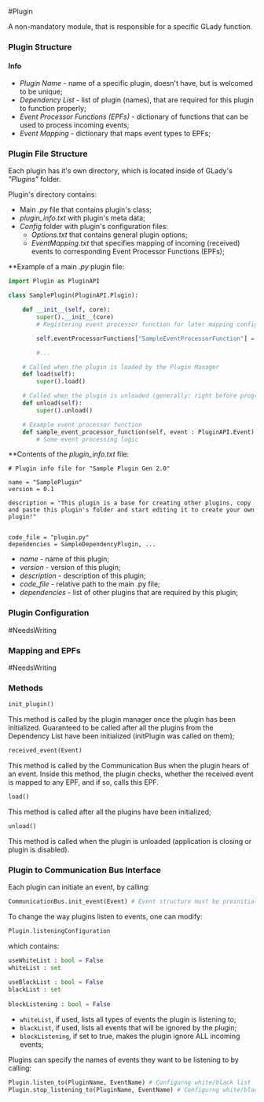 #Plugin

A non-mandatory module, that is responsible for a specific GLady function.

### Plugin Structure

#### Info
* *Plugin Name* - name of a specific plugin, doesn't have, but is welcomed to be unique;
* *Dependency List* - list of plugin (names), that are required for this plugin to function properly;
* *Event Processor Functions (EPFs)* - dictionary of functions that can be used to process incoming events;
* *Event Mapping* - dictionary that maps event types to EPFs;


### Plugin File Structure

Each plugin has it's own directory, which is located inside of GLady's *"Plugins"* folder.

Plugin's directory contains:

* Main *.py* file that contains plugin's class;
* *plugin_info.txt* with plugin's meta data;
* *Config* folder with plugin's configuration files:
	* *Options.txt* that contains general plugin options;
	* *EventMapping.txt* that specifies mapping of incoming (received) events to corresponding Event Processor Functions (EPFs);


**Example of a main *.py* plugin file:

```python
import Plugin as PluginAPI

class SamplePlugin(PluginAPI.Plugin):

    def __init__(self, core):
        super().__init__(core)
        # Registering event processor function for later mapping configuration

        self.eventProcessorFunctions["SampleEventProcessorFunction"] = self.sample_event_processor_function

        #...

    # Called when the plugin is loaded by the Plugin Manager
    def load(self):
        super().load()

    # Called when the plugin is unloaded (generally: right before program's shutdown)
    def unload(self):
        super().unload()

    # Example event processor function
    def sample_event_processor_function(self, event : PluginAPI.Event):
        # Some event processing logic
```


**Contents of the *plugin_info.txt* file:

```
# Plugin info file for "Sample Plugin Gen 2.0"

name = "SamplePlugin"
version = 0.1

description = "This plugin is a base for creating other plugins, copy and paste this plugin's folder and start editing it to create your own plugin!"


code_file = "plugin.py"
dependencies = SampleDependencyPlugin, ...
```

* *name* - name of this plugin;
* *version* - version of this plugin;
* *description* - description of this plugin;
* *code_file* - relative path to the main .py file;
* *dependencies* - list of other plugins that are required by this plugin;


### Plugin Configuration

#NeedsWriting


### Mapping and EPFs

#NeedsWriting


### Methods

``` python
init_plugin()
``` 
This method is called by the plugin manager once the plugin has been initialized. Guaranteed to be called after all the plugins from the Dependency List have been initialized (initPlugin was called on them);


```python
received_event(Event)
```
This method is called by the Communication Bus when the plugin hears of an event. Inside this method, the plugin checks, whether the received event is mapped to any EPF, and if so, calls this EPF.


``` python
load()
``` 
This method is called after all the plugins have been initialized;


``` python
unload()
```
This method is called when the plugin is unloaded (application is closing or plugin is disabled).


### Plugin to Communication Bus Interface

Each plugin can initiate an event, by calling:

```python
CommunicationBus.init_event(Event) # Event structure must be preinitialized
```

To change the way plugins listen to events, one can modify:

```python
Plugin.listeningConfiguration
```

which contains:

```python
useWhiteList : bool = False  
whiteList : set
  
useBlackList : bool = False  
blackList : set
  
blockListening : bool = False
```

* `whiteList`, if used, lists all types of events the plugin is listening to;
* `blackList`, if used, lists all events that will be ignored by the plugin;
* `blockListening`, if set to true, makes the plugin ignore ALL incoming events;

Plugins can specify the names of events they want to be listening to by calling:

```python
Plugin.listen_to(PluginName, EventName) # Configurng white/black list
Plugin.stop_listening_to(PluginName, EventName) # Configurng white/black list
```

